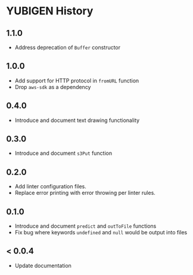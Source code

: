 # YUBIGEN History

## 1.1.0
- Address deprecation of `Buffer` constructor

## 1.0.0
- Add support for HTTP protocol in `fromURL` function
- Drop `aws-sdk` as a dependency

## 0.4.0
- Introduce and document text drawing functionality

## 0.3.0
- Introduce and document `s3Put` function

## 0.2.0
- Add linter configuration files.
- Replace error printing with error throwing per linter rules.

## 0.1.0
- Introduce and document `predict` and `outToFile` functions
- Fix bug where keywords `undefined` and `null` would be output into files

## < 0.0.4
- Update documentation

